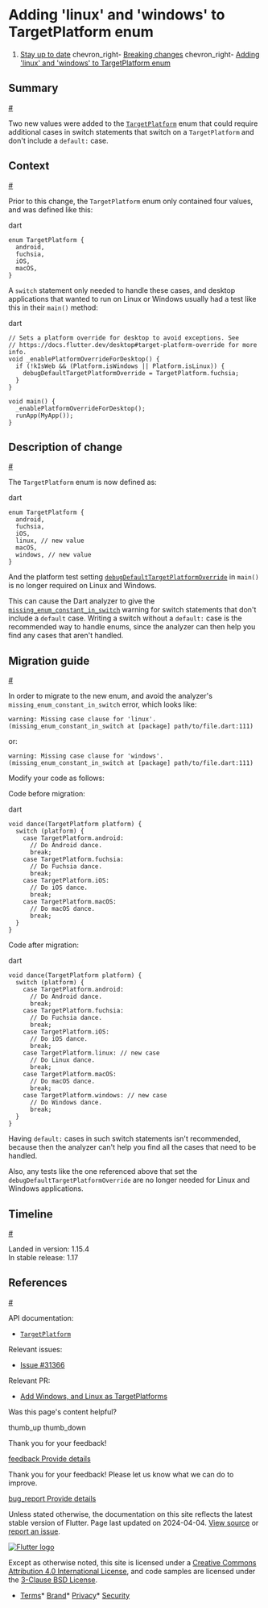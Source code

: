 Adding 'linux' and 'windows' to TargetPlatform enum
===================================================

1. [Stay up to date](/release) chevron\_right- [Breaking changes](/release/breaking-changes) chevron\_right- [Adding 'linux' and 'windows' to TargetPlatform enum](/release/breaking-changes/target-platform-linux-windows)

Summary
-------

[#](#summary)

Two new values were added to the [`TargetPlatform`](https://api.flutter.dev/flutter/foundation/TargetPlatform-class.html) enum that could require additional cases in switch statements that switch on a `TargetPlatform` and don't include a `default:` case.

Context
-------

[#](#context)

Prior to this change, the `TargetPlatform` enum only contained four values, and was defined like this:

dart

```
enum TargetPlatform {
  android,
  fuchsia,
  iOS,
  macOS,
}
```

A `switch` statement only needed to handle these cases, and desktop applications that wanted to run on Linux or Windows usually had a test like this in their `main()` method:

dart

```
// Sets a platform override for desktop to avoid exceptions. See
// https://docs.flutter.dev/desktop#target-platform-override for more info.
void _enablePlatformOverrideForDesktop() {
  if (!kIsWeb && (Platform.isWindows || Platform.isLinux)) {
    debugDefaultTargetPlatformOverride = TargetPlatform.fuchsia;
  }
}

void main() {
  _enablePlatformOverrideForDesktop();
  runApp(MyApp());
}
```

Description of change
---------------------

[#](#description-of-change)

The `TargetPlatform` enum is now defined as:

dart

```
enum TargetPlatform {
  android,
  fuchsia,
  iOS,
  linux, // new value
  macOS,
  windows, // new value
}
```

And the platform test setting [`debugDefaultTargetPlatformOverride`](https://api.flutter.dev/flutter/foundation/debugDefaultTargetPlatformOverride.html) in `main()` is no longer required on Linux and Windows.

This can cause the Dart analyzer to give the [`missing_enum_constant_in_switch`](https://dart.dev/tools/diagnostic-messages#missing_enum_constant_in_switch) warning for switch statements that don't include a `default` case. Writing a switch without a `default:` case is the recommended way to handle enums, since the analyzer can then help you find any cases that aren't handled.

Migration guide
---------------

[#](#migration-guide)

In order to migrate to the new enum, and avoid the analyzer's `missing_enum_constant_in_switch` error, which looks like:

```
warning: Missing case clause for 'linux'. (missing_enum_constant_in_switch at [package] path/to/file.dart:111)
```

or:

```
warning: Missing case clause for 'windows'. (missing_enum_constant_in_switch at [package] path/to/file.dart:111)
```

Modify your code as follows:

Code before migration:

dart

```
void dance(TargetPlatform platform) {
  switch (platform) {
    case TargetPlatform.android:
      // Do Android dance.
      break;
    case TargetPlatform.fuchsia:
      // Do Fuchsia dance.
      break;
    case TargetPlatform.iOS:
      // Do iOS dance.
      break;
    case TargetPlatform.macOS:
      // Do macOS dance.
      break;
  }
}
```

Code after migration:

dart

```
void dance(TargetPlatform platform) {
  switch (platform) {
    case TargetPlatform.android:
      // Do Android dance.
      break;
    case TargetPlatform.fuchsia:
      // Do Fuchsia dance.
      break;
    case TargetPlatform.iOS:
      // Do iOS dance.
      break;
    case TargetPlatform.linux: // new case
      // Do Linux dance.
      break;
    case TargetPlatform.macOS:
      // Do macOS dance.
      break;
    case TargetPlatform.windows: // new case
      // Do Windows dance.
      break;
  }
}
```

Having `default:` cases in such switch statements isn't recommended, because then the analyzer can't help you find all the cases that need to be handled.

Also, any tests like the one referenced above that set the `debugDefaultTargetPlatformOverride` are no longer needed for Linux and Windows applications.

Timeline
--------

[#](#timeline)

Landed in version: 1.15.4  
 In stable release: 1.17

References
----------

[#](#references)

API documentation:

* [`TargetPlatform`](https://api.flutter.dev/flutter/foundation/TargetPlatform-class.html)

Relevant issues:

* [Issue #31366](https://github.com/flutter/flutter/issues/31366)

Relevant PR:

* [Add Windows, and Linux as TargetPlatforms](https://github.com/flutter/flutter/pull/51519)

Was this page's content helpful?

thumb\_up thumb\_down

Thank you for your feedback!

 [feedback Provide details](https://github.com/flutter/website/issues/new?template=1_page_issue.yml&&page-url=https://docs.flutter.dev/release/breaking-changes/target-platform-linux-windows/&page-source=https://github.com/flutter/website/tree/main/src/content/release/breaking-changes/target-platform-linux-windows.md)

Thank you for your feedback! Please let us know what we can do to improve.

 [bug\_report Provide details](https://github.com/flutter/website/issues/new?template=1_page_issue.yml&&page-url=https://docs.flutter.dev/release/breaking-changes/target-platform-linux-windows/&page-source=https://github.com/flutter/website/tree/main/src/content/release/breaking-changes/target-platform-linux-windows.md)

Unless stated otherwise, the documentation on this site reflects the latest stable version of Flutter. Page last updated on 2024-04-04. [View source](https://github.com/flutter/website/tree/main/src/content/release/breaking-changes/target-platform-linux-windows.md) or [report an issue](https://github.com/flutter/website/issues/new?template=1_page_issue.yml&&page-url=https://docs.flutter.dev/release/breaking-changes/target-platform-linux-windows/&page-source=https://github.com/flutter/website/tree/main/src/content/release/breaking-changes/target-platform-linux-windows.md "Report an issue with this page").

[![Flutter logo](/assets/images/branding/flutter/logo+text/horizontal/white.svg)](https://flutter.dev)

Except as otherwise noted, this site is licensed under a [Creative Commons Attribution 4.0 International License](https://creativecommons.org/licenses/by/4.0/), and code samples are licensed under the [3-Clause BSD License](https://opensource.org/licenses/BSD-3-Clause).

* [Terms](/tos "Terms of use")* [Brand](/brand "Brand usage guidelines")* [Privacy](https://policies.google.com/privacy "Privacy policy")* [Security](/security "Security philosophy and practices")

   